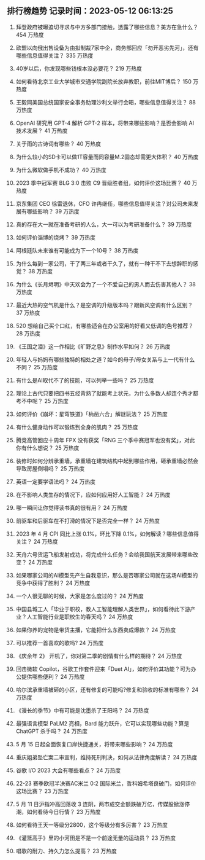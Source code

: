 
## 排行榜趋势 记录时间：2023-05-12 06:13:25
  
  1. 拜登政府被曝迫切寻求与中方多部门接触，透露了哪些信息？美方在急什么？ 454 万热度
    
  2. 欧盟以向俄出售设备为由拟制裁7家中企，商务部回应「勿开恶劣先河」，还有哪些信息值得关注？ 335 万热度
    
  3. 40岁以后，你发现哪些钱根本没必要花？ 219 万热度
    
  4. 如何看待北京工业大学城市交通学院副院长放弃教职，前往MIT博后？ 150 万热度
    
  5. 王毅同美国总统国家安全事务助理沙利文举行会晤，哪些信息值得关注？ 88 万热度
    
  6. OpenAI 研究用 GPT-4 解析 GPT-2 样本，将带来哪些影响？是否会影响 AI 技术发展？ 41 万热度
    
  7. 关于雨的古诗词有哪些？ 40 万热度
    
  8. 为什么较小的SD卡可以做1T容量而同容量M.2固态却需更大体积？ 40 万热度
    
  9. 为什么微软做手机不成功？ 40 万热度
    
  10. 2023 季中冠军赛 BLG 3:0 击败 C9 晋级胜者组，如何评价这场比赛？ 40 万热度
    
  11. 京东集团 CEO 徐雷退休，CFO 许冉继任，哪些信息值得关注？对公司未来发展有哪些影响？ 39 万热度
    
  12. 真的存在大一就在准备考研的人么，大一可以为考研准备什么？ 39 万热度
    
  13. 如何评价淄博的烧烤？ 39 万热度
    
  14. 阿根廷队未来谁有可能成为下一个10号？ 38 万热度
    
  15. 为什么每到一家公司，干了两三年或者干久了，就有一种干不下去想辞职的感觉？ 38 万热度
    
  16. 为什么《长月烬明》中天欢会为了一个不爱自己的男人而去伤害其他人？ 38 万热度
    
  17. 最近大热的空气机是什么？是空调的升级版本吗？跟新风空调有什么区别？ 37 万热度
    
  18. 520 想给自己买个口红，有哪些适合在办公室用的好看又低调的色号推荐？ 28 万热度
    
  19. 《王国之泪》这一作相比《旷野之息》制作水平如何？ 26 万热度
    
  20. 年轻人与妈妈有哪些独特的相处之道？如今的母子/母女关系与上一代有什么不同？ 25 万热度
    
  21. 有什么是AI取代不了的技能，可以列举一些吗？ 25 万热度
    
  22. 理论上古代只要把四书五经背熟了就能考上状元，为什么多数人却连个秀才都考不中呢？ 25 万热度
    
  23. 如何评价《崩坏：星穹铁道》「枘凿六合」解谜玩法？ 25 万热度
    
  24. 有什么健身动作可以锻炼到全身的肌肉？ 25 万热度
    
  25. 腾竞高管回应十周年 FPX 没有获奖「RNG 三个季中赛冠军也没有奖」，对此你有什么想说？ 25 万热度
    
  26. 装修时如何分辨承重墙，承重墙在建筑结构中起到哪些作用，砸承重墙必然会导致房屋倒塌吗？ 25 万热度
    
  27. 英语一定要学语法吗？ 24 万热度
    
  28. 在不影响人类生存的情况下，应如何应用好人工智能？ 24 万热度
    
  29. 哪一瞬间让你觉得读书真的很有用？ 24 万热度
    
  30. 前驱车和后驱车在不打滑的情况下是否完全一样？ 24 万热度
    
  31. 2023 年 4 月 CPI 同比上涨 0.1%，环比下降 0.1%，如何解读？哪些信息值得关注？ 24 万热度
    
  32. 天舟六号货运飞船发射成功，将完成什么任务？会给我国航天发展带来哪些改变？ 24 万热度
    
  33. 如果哪家公司的AI模型先产生自我意识，那么是否哪家公司就在这场AI模型的竞争中获得了胜利？ 24 万热度
    
  34. 一个人很无聊的时候，大家是怎么度过的？ 24 万热度
    
  35. 中国县城工人「毕业于职校，教人工智能理解人类世界」，如何看待此下游产业？人工智能行业是职校生的春天吗？ 24 万热度
    
  36. 如果你养的宠物是带货主播，它能把什么东西卖成爆款？ 24 万热度
    
  37. 可以推荐一首喜欢的歌吗? 24 万热度
    
  38. 《庆余年 2》 开机了，你对第二季的剧情有什么样的期待？ 24 万热度
    
  39. 回击微软 Copilot，谷歌工作套件迎来「Duet AI」，如何评价其功能？可为办公提供哪些便利？ 24 万热度
    
  40. 哈尔滨承重墙被砸的小区，还有修复的可能吗?修复和验收的标准有哪些？ 24 万热度
    
  41. 《漫长的季节》中有可能是沈墨杀了王阳吗？ 24 万热度
    
  42. 最强语言模型 PaLM2 亮相，Bard 能力跃升，它可以实现哪些功能？算是 ChatGPT 杀手吗？ 24 万热度
    
  43. 5 月 15 日起全面恢复口岸快捷通关，将带来哪些影响？ 24 万热度
    
  44. 重庆姐弟坠亡案二审宣判，维持死刑判决，如何从法律角度解读？ 24 万热度
    
  45. 谷歌 I/O 2023 大会有哪些看点？ 24 万热度
    
  46. 22-23 赛季欧冠半决赛AC米兰 0:2 国际米兰，哲科姆希塔良破门，如何评价这场比赛？ 23 万热度
    
  47. 5 月 11 日沪指冲高回落收 3 连阴，两市成交金额跌破万亿，传媒股掀涨停潮，如何看待今日行情？ 23 万热度
    
  48. 如何看待王天一等级分2800，这个等级分有多厉害？ 23 万热度
    
  49. 《灌篮高手》里的小河田是不是一个前途无量的运动员？ 23 万热度
    
  50. 唱歌的耐力、持久力怎么提高？ 23 万热度
    